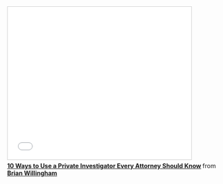 <iframe src="//www.slideshare.net/slideshow/embed_code/37190821" width="427" height="356" frameborder="0" marginwidth="0" marginheight="0" scrolling="no" style="border:1px solid #CCC; border-width:1px; margin-bottom:5px; max-width: 100%;" allowfullscreen> </iframe> <div style="margin-bottom:5px"> <strong> <a href="https://www.slideshare.net/BrianWillinghamCFE/10-ways-attorneys-can-us-private-investigators" title="10 Ways to Use a Private Investigator Every Attorney Should Know" target="_blank">10 Ways to Use a Private Investigator Every Attorney Should Know</a> </strong> from <strong><a href="http://www.slideshare.net/BrianWillinghamCFE" target="_blank">Brian Willingham</a></strong> </div>

